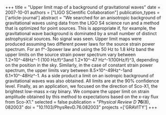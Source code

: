 +++
title = "Upper limit map of a background of gravitational waves"
date = 2007-10-01
authors = ["LIGO SCientific Collaboration"]
publication_types = ['article-journal']
abstract = "We searched for an anisotropic background of gravitational waves using data from the LIGO S4 science run and a method that is optimized for point sources. This is appropriate if, for example, the gravitational wave background is dominated by a small number of distinct astrophysical sources. No signal was seen. Upper limit maps were produced assuming two different power laws for the source strain power spectrum. For an f^-3power law and using the 50 Hz to 1.8 kHz band the upper limits on the source strain power spectrum vary between 1.2×10^-48Hz^-1 (100 Hz/f)^3and  1.2×10^-47 Hz^-1(100Hz/f)^3, depending on the position in the sky. Similarly, in the case of constant strain power spectrum, the upper limits vary between 8.5×10^-49Hz^-1and 6.1×10^-48Hz^-1. As a side product a limit on an isotropic background of gravitational waves was also obtained. All limits are at the 90% confidence level. Finally, as an application, we focused on the direction of Sco-X1, the brightest low-mass x-ray binary. We compare the upper limit on strain amplitude obtained by this method to expectations based on the x-ray flux from Sco-X1."
selected = false
publication = "*Physical Review D* **76**(8), 082003"
doi = "10.1103/PhysRevD.76.082003"
projects =['GRAVITY']
+++
